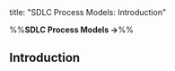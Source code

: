 <frontmatter>
title: "SDLC Process Models: Introduction"
</frontmatter>

<link rel="stylesheet" href="{{baseUrl}}/css/textbook.css">

<div class="website-content">

%%**SDLC Process Models →**%%

## Introduction

<div id="main">

<include src="what/embed.md" boilerplate  />
<include src="sequentialModels/embed.md" boilerplate  />
<include src="iterativeModels/embed.md" boilerplate  />
<include src="agileModels/embed.md" boilerplate  />

</div>

</div>
